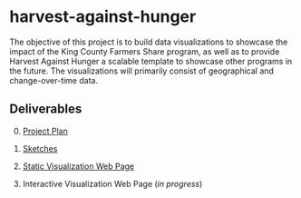 # harvest-against-hunger
The objective of this project is to build data visualizations to showcase the impact of the King County Farmers Share program, as well as to provide Harvest Against Hunger a scalable template to showcase other programs in the future. The visualizations will primarily consist of geographical and change-over-time data.

## Deliverables
0. [Project Plan](https://docs.google.com/document/d/1Sojg5kTlZZ5urzm4aZR27VEBhX6-xmbT7d9Q6ZgS70M/edit?usp=sharing)

1. [Sketches](https://docs.google.com/document/d/1UwTSg7AyYxYX5D5yZgieB2lnCiJY_ClDzHJI6s9X27Y/edit?usp=sharing)

2. [Static Visualization Web Page](https://jmaynard-zhang.github.io/harvest-against-hunger/)

3. Interactive Visualization Web Page (*in progress*)
